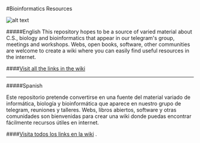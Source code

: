 #Bioinformatics Resources 

![alt text](https://github.com/BioinformaticsGRX/resources/edit/master)

#####English
This repository hopes to be a source of varied material about C.S., biology and bioinformatics that appear in our telegram's group, meetings and workshops.
Webs, open books, software, other communities are welcome to create a wiki where you can easily find useful resources in the internet.

####[Visit all the links in the wiki](https://github.com/BioinformaticsGRX/resources/wiki)
***
#####Spanish

Este repositorio pretende convertirse en una fuente del material variado de informática, biología y bioinformática que aparece en nuestro grupo de telegram, reuniones y talleres.
Webs, libros abiertos, software y otras comunidades son bienvenidas para crear una wiki donde puedas encontrar fácilmente recursos útiles en internet.

####[Visita todos los links en la wiki](https://github.com/BioinformaticsGRX/resources/wiki) .
